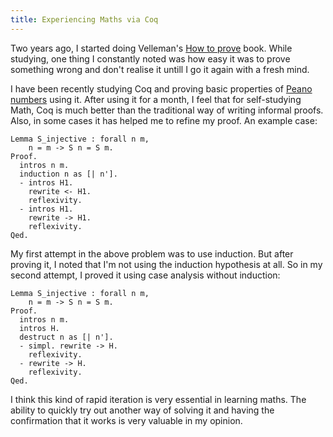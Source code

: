 ```yaml
---
title: Experiencing Maths via Coq
---
```


Two years ago, I started doing
Velleman's [How to prove](https://github.com/psibi/how-to-prove)
book. While studying, one thing I constantly noted was how easy it was
to prove something wrong and don't realise it untill I go it again
with a fresh mind.

I have been recently studying Coq and proving basic properties
of [Peano numbers](https://wiki.haskell.org/Peano_numbers) using
it. After using it for a month, I feel that for self-studying Math,
Coq is much better than the traditional way of writing informal
proofs. Also, in some cases it has helped me to refine my
proof. An example case:

``` coq
Lemma S_injective : forall n m,
    n = m -> S n = S m.
Proof.
  intros n m.
  induction n as [| n'].
  - intros H1.
    rewrite <- H1.
    reflexivity.
  - intros H1.
    rewrite -> H1.
    reflexivity.
Qed.
```

My first attempt in the above problem was to use induction. But after
proving it, I noted that I'm not using the induction hypothesis at
all. So in my second attempt, I proved it using case analysis without
induction:

``` coq
Lemma S_injective : forall n m,
    n = m -> S n = S m.
Proof.
  intros n m.
  intros H.
  destruct n as [| n'].
  - simpl. rewrite -> H.
    reflexivity.
  - rewrite -> H.
    reflexivity.
Qed.
```

I think this kind of rapid iteration is very essential in learning
maths. The ability to quickly try out another way of solving it and
having the confirmation that it works is very valuable in my opinion.
